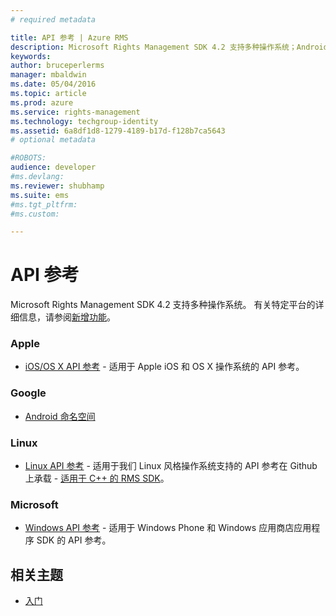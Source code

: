```yaml
---
# required metadata

title: API 参考 | Azure RMS
description: Microsoft Rights Management SDK 4.2 支持多种操作系统；Android、iOS、OS X、Linux、Windows Phone 和 Windows 应用商店。
keywords:
author: bruceperlerms
manager: mbaldwin
ms.date: 05/04/2016
ms.topic: article
ms.prod: azure
ms.service: rights-management
ms.technology: techgroup-identity
ms.assetid: 6a8df1d8-1279-4189-b17d-f128b7ca5643
# optional metadata

#ROBOTS:
audience: developer
#ms.devlang:
ms.reviewer: shubhamp
ms.suite: ems
#ms.tgt_pltfrm:
#ms.custom:

---
```


# API 参考

Microsoft Rights Management SDK 4.2 支持多种操作系统。 有关特定平台的详细信息，请参阅[新增功能](release-notes.md)。

### Apple
- [iOS/OS X API 参考](/rights-management/sdk/4.2/api/iOS/iOS) - 适用于 Apple iOS 和 OS X 操作系统的 API 参考。

### Google
- [Android 命名空间](android-namespaces.md)

### Linux
- [Linux API 参考](linux-c-api-reference.md) - 适用于我们 Linux 风格操作系统支持的 API 参考在 Github 上承载 - [适用于 C++ 的 RMS SDK](http://azuread.github.io/rms-sdk-for-cpp/annotated.html)。

### Microsoft
- [Windows API 参考](/rights-management/sdk/4.2/api/winrt/Microsoft.RightsManagement) - 适用于 Windows Phone 和 Windows 应用商店应用程序 SDK 的 API 参考。

## 相关主题

* [入门](get-started.md)
 

 


<!--HONumber=May16_HO2-->


